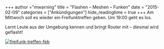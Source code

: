 +++
author ="mwarning"
title = "Flashen – Meshen – Funken"
date = "2015-02-09"
categories = ["Ankündigungen"]
hide_readingtime = true
+++
Am Mittwoch soll es wieder ein Freifunktreffen geben. Um 19:00 geht es los.

Lernt Leute aus der Umgebung kennen und bringt Router mit – diesmal wird geflasht!

[![freifunk-treffen-feb](/uploads/2015/02/freifunk-treffen-feb-300x220.png)](/uploads/2015/02/freifunk-treffen-feb.png)
